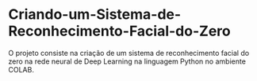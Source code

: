 # Criando-um-Sistema-de-Reconhecimento-Facial-do-Zero
O projeto consiste na criação de um sistema de reconhecimento facial do zero na rede neural de Deep Learning na linguagem Python no ambiente COLAB.
